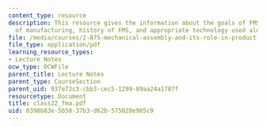 ```yaml
---
content_type: resource
description: This resource gives the information about the goals of FMS, FMS in context
  of manufacturing, history of FMS, and appropriate technology used along with FMS.
file: /media/courses/2-875-mechanical-assembly-and-its-role-in-product-development-fall-2004/0398b83e5b5837b3d62b575028e965c9_class22_fma.pdf
file_type: application/pdf
learning_resource_types:
- Lecture Notes
ocw_type: OCWFile
parent_title: Lecture Notes
parent_type: CourseSection
parent_uid: 937e72c3-cbb3-cec5-1299-89aa24a1787f
resourcetype: Document
title: class22_fma.pdf
uid: 0398b83e-5b58-37b3-d62b-575028e965c9
---
```

